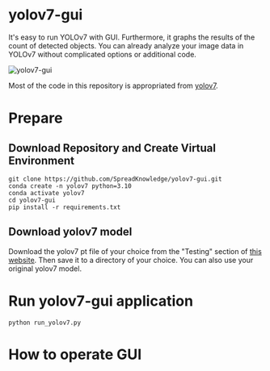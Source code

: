 # yolov7-gui
It's easy to run YOLOv7 with GUI. Furthermore, it graphs the results of the count of detected objects.
You can already analyze your image data in YOLOv7 without complicated options or additional code.

![yolov7-gui](https://github.com/tmori2918/yolov7-gui/assets/56751392/438090e4-5a2c-4a33-a65e-0be977fcdee4)

Most of the code in this repository is appropriated from [yolov7](https://github.com/WongKinYiu/yolov7).

# Prepare
## Download Repository and Create Virtual Environment
```
git clone https://github.com/SpreadKnowledge/yolov7-gui.git
conda create -n yolov7 python=3.10
conda activate yolov7
cd yolov7-gui
pip install -r requirements.txt
```
## Download yolov7 model
Download the yolov7 pt file of your choice from the "Testing" section of [this website](https://github.com/WongKinYiu/yolov7). 
Then save it to a directory of your choice.
You can also use your original yolov7 model.

# Run yolov7-gui application
```
python run_yolov7.py
```

# How to operate GUI
